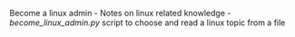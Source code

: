 Become a linux admin
	- Notes on linux related knowledge
	- *become_linux_admin.py* script to choose and read a linux topic from a file
